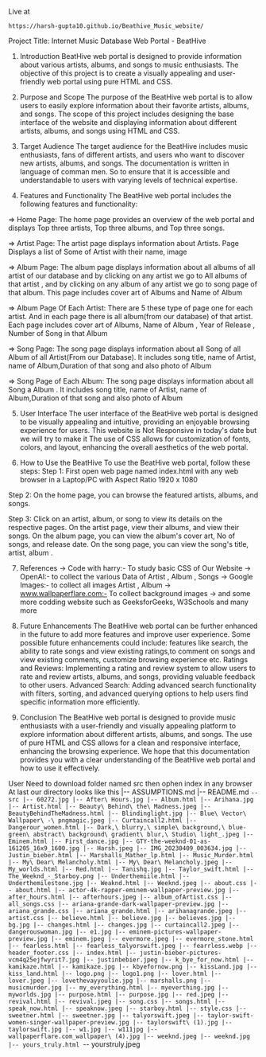 Live at

```
https://harsh-gupta10.github.io/Beathive_Music_website/
```

Project Title: Internet Music Database Web Portal - BeatHive

1. Introduction
   BeatHive web portal is designed to provide information about various artists, albums, and songs to music enthusiasts. The objective of this project is to create a visually appealing and user-friendly web portal using pure HTML and CSS.

2. Purpose and Scope
   The purpose of the BeatHive web portal is to allow users to easily explore information about their favorite artists, albums, and songs. The scope of this project includes designing the base interface of the website and displaying information about different artists, albums, and songs using HTML and CSS.

3. Target Audience
   The target audience for the BeatHive includes music enthusiasts, fans of different artists, and users who want to discover new artists, albums, and songs. The documentation is written in language of comman men. So to ensure that it is accessible and understandable to users with varying levels of technical expertise.

4. Features and Functionality
   The BeatHive web portal includes the following features and functionality:

=> Home Page: The home page provides an overview of the web portal and displays Top three artists, Top three albums, and Top three songs.

=> Artist Page: The artist page displays information about Artists. Page Displays a list of Some of Artist with their name, image

=> Album Page: The album page displays information about all albums of all artist of our database and by clicking on any artist we go to All albums of that artist , and by clicking on any album of any artist we go to song page of that album. This page includes cover art of Albums and Name of Album

=> Album Page Of Each Artist: There are 5 these type of page one for each artist. And in each page there is all album(from our database) of that artist. Each page includes cover art of Albums, Name of Album , Year of Release , Number of Song in that Album

=> Song Page: The song page displays information about all Song of all Album of all Artist(From our Database). It includes song title, name of Artist, name of Album,Duration of that song and also photo of Album

=> Song Page of Each Album: The song page displays information about all Song a Album . It includes song title, name of Artist, name of Album,Duration of that song and also photo of Album

5. User Interface
   The user interface of the BeatHive web portal is designed to be visually appealing and intuitive, providing an enjoyable browsing experience for users. This website is Not Responsive in today's date but we will try to make it The use of CSS allows for customization of fonts, colors, and layout, enhancing the overall aesthetics of the web portal.

6. How to Use the BeatHive
   To use the BeatHive web portal, follow these steps:
   Step 1: First open web page named index.html with any web browser in a Laptop/PC with Aspect Ratio 1920 x 1080

Step 2: On the home page, you can browse the featured artists, albums, and songs.

Step 3: Click on an artist, album, or song to view its details on the respective pages. On the artist page, view their albums, and view their songs. On the album page, you can view the album's cover art, No of songs, and release date. On the song page, you can view the song's title, artist, album .

7. References
   -> Code with harry:- To study basic CSS of Our Website
   -> OpenAI:- to collect the various Data of Artist , Album , Songs
   -> Google Images:- to collect all images Artist , Album
   -> www.wallpaperflare.com:- To collect background images
   -> and some more codding website such as GeeksforGeeks, W3Schools and many
   more

8. Future Enhancements
   The BeatHive web portal can be further enhanced in the future to add more features and improve user experience. Some possible future enhancements could include: features like search, the ability to rate songs and view existing ratings,to comment on songs and view existing comments, customize browsing experience etc.
   Ratings and Reviews: Implementing a rating and review system to allow users to rate and review artists, albums, and songs, providing valuable feedback to other users.
   Advanced Search: Adding advanced search functionality with filters, sorting, and advanced querying options to help users find specific information more efficiently.

9. Conclusion
   The BeatHive web portal is designed to provide music enthusiasts with a user-friendly and visually appealing platform to explore information about different artists, albums, and songs. The use of pure HTML and CSS allows for a clean and responsive interface, enhancing the browsing experience. We hope that this documentation provides you with a clear understanding of the BeatHive web portal and how to use it effectively.

User Need to download folder named src then ophen index in any browser
At last our directory looks like this
|-- ASSUMPTIONS.md
|-- README.md
`-- src
    |-- 60272.jpg
    |-- After\ Hours.jpg
    |-- Album.html
    |-- Arihana.jpg
    |-- Artist.html
    |-- Beauty\ Behind\ the\ Madness.jpeg
    |-- BeautyBehindTheMadness.html
    |-- Blindinglight.jpg
    |-- Blue\ Vector\ Wallpaper\ -\ pngmagic.jpeg
    |-- Curtaincall2.html
    |-- Dangerour_women.html
    |-- Dark,\ blurry,\ simple\ background,\ blue-green\ abstract\ background\ gradient\ blur,\ Studio\ light_.jpeg
    |-- Eminem.html
    |-- First_dance.jpg
    |-- GTY-the-weeknd-01-as-161205_16x9_1600.jpg
    |-- Harsh.jpeg
    |-- IMG_20230409_003634.jpg
    |-- Justin_bieber.html
    |-- Marshalls_Mather_lp.html
    |-- Music_Murder.html
    |-- My\ Dear\ Melancholy.html
    |-- My\ Dear\ Melancholy.jpeg
    |-- My_worlds.html
    |-- Red.html
    |-- Tanishq.jpg
    |-- Taylor_swift.html
    |-- The_Weeknd_-_Starboy.png
    |-- Underthemiile.html
    |-- Underthemilestone.jpg
    |-- Weaknd.html
    |-- Weeknd.jpeg
    |-- about.css
    |-- about.html
    |-- actor-4k-rapper-eminem-wallpaper-preview.jpg
    |-- after_hours.html
    |-- afterhours.jpeg
    |-- album_ofArtist.css
    |-- all_songs.css
    |-- ariana-grande-dark-wallpaper-preview.jpg
    |-- ariana_grande.css
    |-- ariana_grande.html
    |-- arihanagrande.jpeg
    |-- artist.css
    |-- believe.html
    |-- believe.jpg
    |-- believes.jpg
    |-- bg.jpg
    |-- changes.html
    |-- changes.jpg
    |-- curtaincall2.jpeg
    |-- dangerouswoman.jpg
    |-- e1.jpg
    |-- eminem-pictures-wallpaper-preview.jpg
    |-- eminem.jpeg
    |-- evermore.jpeg
    |-- evermore_stone.html
    |-- fearless.html
    |-- fearless_talyorswift.jpeg
    |-- fearrless.webp
    |-- header_footer.css
    |-- index.html
    |-- justin-bieber-pictures-vcm4q25ejfwyrit7.jpg
    |-- justinbebier.jpeg
    |-- k_bye_for_now.html
    |-- kamikaze.html
    |-- kamikaze.jpg
    |-- kbyefornow.png
    |-- kissLand.jpg
    |-- kiss_land.html
    |-- logo.png
    |-- logo1.png
    |-- lover.html
    |-- lover.jpeg
    |-- lovethevayyoulie.jpg
    |-- marshalls.png
    |-- musicmurder.jpg
    |-- my_everything.html
    |-- myeverthing.jpg
    |-- myworlds.jpg
    |-- purpose.html
    |-- purpose.jpg
    |-- red.jpeg
    |-- revival.html
    |-- revival.jpeg
    |-- song.css
    |-- songs.html
    |-- speak_now.html
    |-- speaknow.jpeg
    |-- starboy.html
    |-- style.css
    |-- sweetner.html
    |-- sweetner.jpg
    |-- talyorswift.jpeg
    |-- taylor-swift-women-singer-wallpaper-preview.jpg
    |-- taylorswift\ (1).jpg
    |-- taylorswift.jpg
    |-- w1.jpg
    |-- w111jpg
    |-- wallpaperflare.com_wallpaper\ (4).jpg
    |-- weeknd.jpeg
    |-- weeknd.jpg
    |-- yours_truly.html
    `-- yourstruly.jpeg
